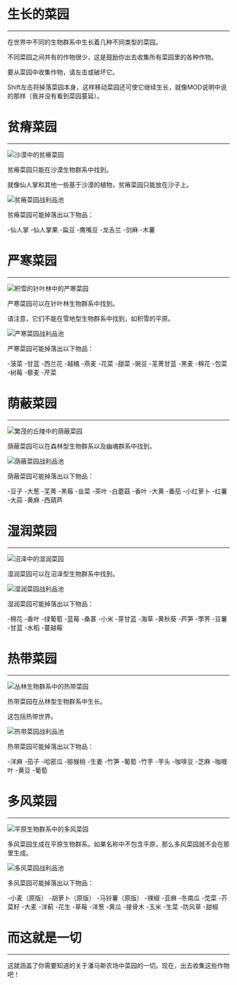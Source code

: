 # 生长的菜园
___

在世界中不同的生物群系中生长着几种不同类型的菜园。

不同菜园之间共有的作物很少，这是鼓励你出去收集所有菜园里的各种作物。

要从菜园中收集作物，请左击或破坏它。

Shift左击将掉落菜园本身，这样移动菜园还可使它继续生长，就像MOD说明中说的那样（我并没有看到菜园蔓延）。

# 贫瘠菜园
___

![沙漠中的贫瘠菜园](aridgarden.png)

贫瘠菜园只能在沙漠生物群系中找到。

就像仙人掌和其他一些基于沙漠的植物，贫瘠菜园只能放在沙子上。

![贫瘠菜园战利品池](aridgardencrops.png)

贫瘠菜园可能掉落出以下物品：

-仙人掌
-仙人掌果
-扁豆
-鹰嘴豆
-龙舌兰
-剑麻
-木薯

# 严寒菜园
___

![积雪的针叶林中的严寒菜园](frostgarden.png)

严寒菜园可以在针叶林生物群系中找到。

请注意，它们不能在雪地型生物群系中找到，如积雪的平原。

![严寒菜园战利品池](frostgardencrops.png)

严寒菜园可能掉落出以下物品：

-菠菜
-甘蓝
-西兰花
-越橘
-燕麦
-花菜
-甜菜
-豌豆
-芜菁甘蓝
-黑麦
-棉花
-包菜
-树莓
-藜麦
-芹菜

# 荫蔽菜园
___

![繁茂的丘陵中的荫蔽菜园](shadedgarden.png)

荫蔽菜园可以在森林型生物群系以及幽魂群系中找到。

![荫蔽菜园战利品池](shadedgardencrops.png)

荫蔽菜园可能掉落出以下物品：

-豆子
-大葱
-芜菁
-黑莓
-韭菜
-茶叶
-白蘑菇
-香叶
-大黄
-番茄
-小红萝卜
-红薯
-大蒜
-黄麻
-西葫芦

# 湿润菜园
___

![沼泽中的湿润菜园](soggygarden.png)

湿润菜园可以在沼泽型生物群系中找到。

![湿润菜园战利品池](soggygardencrops.png)

湿润菜园可能掉落出以下物品：

-棉花
-香叶
-绿葡萄
-蓝莓
-桑葚
-小米
-芽甘蓝
-海草
-黄秋葵
-芦笋
-荸荠
-豆薯
-甘蓝
-水稻
-蔓越莓

# 热带菜园
___

![丛林生物群系中的热带菜园](tropicalgarden.png)

热带菜园在丛林型生物群系中生长。

这包括热带世界。

![热带菜园战利品池](tropicalgardencrops.png)

热带菜园可能掉落出以下物品：

-洋麻
-茄子
-哈密瓜
-猕猴桃
-生姜
-竹笋
-葡萄
-竹芋
-芋头
-咖啡豆
-芝麻
-咖喱叶
-黄豆
-葡萄

# 多风菜园
___

![平原生物群系中的多风菜园](windygarden.png)

多风菜园生成在平原生物群系。如果名称中不包含平原，那么多风菜园就不会在那里生成。

![多风菜园战利品池](windygardencrops.png)

多风菜园可能掉落出以下物品：

-小麦（原版）
-胡萝卜（原版）
-马铃薯（原版）
-辣椒
-亚麻
-冬南瓜
-苋菜
-芥菜籽
-大麦
-洋蓟
-花生
-草莓
-洋葱
-黄瓜
-接骨木
-玉米
-生菜
-防风草
-甜椒

# 而这就是一切

___

这就涵盖了你需要知道的关于潘马斯农场中菜园的一切。现在，出去收集这些作物吧！



